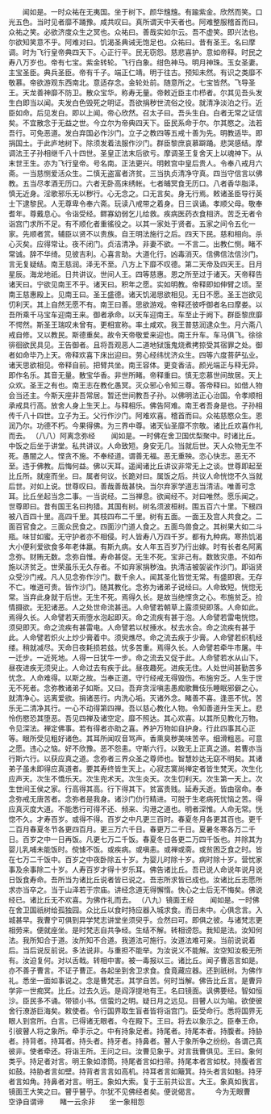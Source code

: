 <!-- { "loadSidebar": true } -->
　　闻如是。一时众祐在无夷国。坐于树下。颜华韑韑。有踰紫金。欣然而笑。口光五色。当时见者靡不踊豫。咸共叹曰。真所谓天中天者也。阿难整服稽首而曰。众祐之笑。必欲济度众生之冥也。众祐曰。善哉实如尔云。吾不虚笑。即兴法也。尔欲知笑意不乎。阿难对曰。饥渴圣典诫无饱足也。众祐曰。昔有圣王。名曰摩调。时为飞行皇帝典四天下。心正行平。民无窃怨。慈悲喜护。意如帝释。时民之寿八万岁也。帝有七宝。紫金转轮。飞行白象。绀色神马。明月神珠。玉女圣妻。主宝圣臣。典兵圣臣。帝有千子。端正仁靖。明于往古。预知未然。有识之类靡不敬慕。帝欲游观东西南北。意适存念。金轮处前。随意所之。七宝皆然。飞导圣王。天龙善神靡不防卫。散众宝华。称寿无量。帝敕近臣主巾栉者。尔其见吾头发生白即当以闻。夫发白色毁死之明证。吾欲捐秽世流俗之役。就清净淡泊之行。近臣如命。后见发白。即以上闻。帝心欣然。召太子曰。吾头生白。白者无常之证信矣。不宜散念于无益之世。今立尔为帝典四天下。臣民系命于尔。尔其愍之。法若吾行。可免恶道。发白弃国必作沙门。立子之教四等五戒十善为先。明教适毕。即捐国土。于此庐地树下。除须发着法服作沙门。群臣黎庶哀慕躃踊。悲哭感结。摩调法王子孙相继千八十四世。圣皇正法末后欲亏。摩调圣王复舍天上以魂神下。从末世王生。亦为飞行皇帝。号名南。正法更兴。明敕宫中皇后贵人。令奉八戒月六斋。一当慈恻爱活众生。二慎无盗富者济贫。三当执贞清净守真。四当守信言以佛教。五当尽孝酒无历口。六者无卧高床绣帐。七者晡冥食无历口。八者香华脂泽。慎无近身。淫歌邪乐无以秽行。心无念之。口无言矣。身无行焉。敕诸圣臣导行英士下逮黎民。人无尊卑令奉六斋。玩读八戒带之着身。日三讽诵。孝顺父母。敬奉耆年。尊戴息心。令诣受经。鳏寡幼弱乞儿给救。疾病医药衣食相济。苦乏无者令诣宫门求所不足。有不顺化者重徭役之。以其一家处于贤者。五家之间令五化一家。先顺者赏。辅臣以贤不以贵族。自王明法施行之后。四天下民。慈和相向。杀心灭矣。应得常让。夜不闭门。贞洁清净。非妻不欲。一不言二。出教仁恻。睹不常诚。辞不华绮。见彼吉利。心喜言助。大道化行。凶毒消灭。信佛信法信沙门。言无复疑结。南王慈润。泽无不至。八方上下靡不叹德。第二天帝及四天王。日月星辰。海龙地祇。日共讲议。世间人王。四等慈惠。恩之所至过于诸天。天帝释告诸天曰。宁欲见南王不乎。诸天曰。积年之愿。实如明教。帝释即如伸臂之顷。至南王慈惠殿上。见南王曰。圣王盛德。诸天饥渴思欲相见。无日不愿。圣王岂欲见忉利天。其上自然无愿不有。南王曰善。思欲游戏。帝释还彼呼御者名曰摩娄。以吾所乘千马宝车迎南王来。御者承命。以天车迎南王。车至止于阙下。群臣黎庶靡不愕然。斯圣王瑞叹未曾有。更相宣称。率土咸欢。我王普慈润逮众生。月六斋八戒自修。又以教民。斯德重矣。故令天帝敬爱来迎也。南王升车。车马俱飞。徐徐徘徊欲民具见。王告御者。且将吾观恶人二道地狱饿鬼烧煮拷掠受其宿罪之处。御者如命毕乃上天。帝释欢喜下床出迎曰。劳心经纬忧济众生。四等六度菩萨弘业。诸天思欲相见。帝释自前。把臂共坐。南王容体。更变香洁。颜光端正与释无异。即作名乐。其音无量。散宝华香。非世所睹。帝释重曰。慎无恋慕世间故居。天上众欢。圣王之有也。南王志在教化愚冥。灭众邪心令知三尊。答帝释曰。如借人物会当还主。今斯天座非吾常居。暂还世间教吾子孙。以佛明法正心治国。令孝顺相承戒具行高。放舍人身上生天上。与释相乐。佛告阿难。南王者吾身是也。子孙相传千八十四世。立子为王。父行作沙门。阿难欢喜。稽首而曰。众祐慈愍众生。恩润乃尔。功德不朽。今果得佛。为三界中尊。诸天仙圣靡不宗敬。诸比丘欢喜作礼而去。
（八八）阿离念弥经
　　闻如是。一时佛在舍卫国优梨聚中。时诸比丘。中饭之后坐于讲堂。私共讲议。人命致短。身安无几。当就后世。天人众物无生不死。愚闇之人。悭贪不施。不奉经道。谓善无福。恶无重殃。恣心快志。恶无不至。违于佛教。后悔何益。佛以天耳。遥闻诸比丘讲议非常无上之谈。世尊即起至比丘所。就座而坐。曰。属者何议。长跪对曰。属饭之后。共议人命恍惚不久当就后世。对如上说。世尊叹曰。善哉善哉甚快。当尔弃家学道志当清洁。唯善可念耳。比丘坐起当念二事。一当说经。二当禅息。欲闻经不。对曰唯然。愿乐闻之。世尊即曰。昔有国王名曰拘猎。其国有树。树名须波桓树。围五百六十里。下根四被八百四十里。高四千里。其枝四布二千里。树有五面。一面王及宫人共食之。二面百官食之。三面众民食之。四面沙门道人食之。五面鸟兽食之。其树果大如二斗瓶。味甘如蜜。无守护者亦不相侵。时人皆寿八万四千岁。都有九种病。寒热饥渴大小便利爱欲食多年老体羸。有斯九病。女人年五百岁乃行出嫁。时有长者名阿离念弥。财贿无数。念弥自惟。寿命甚促。无生不死。宝非己有。数致灾患。不如布施以济贫乏。世荣虽乐无久存者。不如弃家捐秽浊。执清洁被袈裟作沙门。即诣贤众受沙门戒。凡人见念弥作沙门。数千余人。闻其圣化皆觉无常。有盛即衰。无存不亡。唯道可贵。皆作沙门。随其教化。念弥为诸弟子说经曰。人命致短。恍惚无常。当弃此身就于后世。无生不死。焉得久长。是故当绝悭贪之心。布施贫乏。捡情摄欲。无犯诸恶。人之处世命流甚迅。人命譬若朝草上露须臾即落。人命如此。焉得久长。人命譬若天雨堕水泡起即灭。命之流疾有甚于泡。人命譬若雷电恍惚。须臾即灭。命之流疾有甚雷电。人命譬若以杖捶水。杖去水合。命之流疾有甚于此。人命譬若炽火上炒少膏着中。须臾燋尽。命之流去疾于少膏。人命譬若织机经缕。稍就减尽。天命日夜耗损若兹。忧多苦重。焉得久长。人命譬若牵牛市屠。牛一迁步。一近死地。人得一日犹牛一步。命之流去又促于此。人命譬若水从山下。昼夜进疾无须臾止。人命过去有疾于此。昼夜趣死。进疾无住。人处世间甚勤苦多忧念。人命难得。以斯之故。当奉正道。守行经戒无得毁伤。布施穷乏。人生于世无不死者。念弥教诸弟子如斯。又曰。吾弃贪淫嗔恚愚痴歌舞伎乐睡眠邪僻之心。就清净心。远离爱欲。捐诸恶行。内洗心垢。灭诸外念。睹善不喜。逢恶不忧。苦乐无二清净其行。一心不动得第四禅。吾以慈心教化人物。令知善道升生天上。悲怜伤愍恐其堕恶。吾见四禅及诸空定。靡不照达。其心欢喜。以其所见教化万物。令见深法。禅定佛事。若有得者亦助之喜。养护万物如自护身。行此四事其心正等。眼所受见粗好诸色。其耳所闻叹音骂声。香熏臭秽美味苦辛。细滑粗恶。可意之愿。违心之恼。好不欣豫。恶不怨恚。守斯六行。以致无上正真之道。若曹亦当行斯六行。以获应真之道。念弥者三界众圣之尊师也。智慧妙达无窈不明矣。其诸弟子虽未即得应真道者。要其寿终皆生天上。心寂志寞尚禅定者皆生梵天。次生化应声天。次生不憍乐天。次生兜术天。次生炎天。次生忉利天。次生第一天上。次生世间王侯之家。行高得其高。行下得其下。贫富贵贱。延寿夭逝。皆由宿命。奉念弥戒无唐苦者。念弥者是我身。诸沙门仂行精进。可脱于生老病死忧恼之苦。得应真灭度大道。不能悉行可得不还、频来、沟港之道也。明者深惟。人命无常。恍惚不久。才寿百岁。或得不得。百岁之中凡更三百时。春夏冬月各更其百也。更千二百月春夏冬节各更四百月。更三万六千日。春更万二千日。夏暑冬寒各万二千日。百岁之中一日再饭。凡更七万二千饭。春夏冬日各更二万四千饭也。并除其为婴儿乳哺未能饭时。傥懅不饭。或疾病。或嗔恚。或禅或斋。或贫困乏食之时。皆在七万二千饭中。百岁之中夜卧除五十岁。为婴儿时除十岁。病时除十岁。营忧家事及余事除二十岁。人寿百岁才得十岁乐耳。佛告诸比丘。吾已说人命说年说月说日饭食寿命。吾所当为诸比丘说者皆已说之。吾志所求皆已成也。汝诸比丘志愿所求亦当卒之。当于山泽若于宗庙。讲经念道无得懈惰。快心之士后无不悔矣。佛说经已。诸比丘无不欢喜。为佛作礼而去。
（八九）镜面王经
　　闻如是。一时佛在舍卫国祇树给孤独园。众比丘以食时持应器入城求食。而日未中。心俱念言。入城甚早。我曹宁可俱到异学梵志讲堂坐须臾乎。佥然曰可。即俱之彼。与诸梵志更相劳来。便就座坐。是时梵志自共争经。生结不解。转相谤怨。我知是法。汝知何法。我所知合于道。汝所知不合道。我道法可施行。汝道法难可亲。当前说说着后。当后说反前说。多法说非。与重担不能举。为汝说义不能解。汝空知汝极无所有。汝迫复何。对以舌戟。转相中害。被一毒报以三。诸比丘。闻子曹恶言如是。亦不善子曹言。不证子曹正。各起坐到舍卫求食。食竟藏应器。还到祇树。为佛作礼。悉坐一面如事说之。念是曹梵志。其学自苦。何时当解。佛告比丘言。是曹异学非一世痴冥。比丘。过去久远。是阎浮提地有王。名曰镜面。讽佛要经。智如恒沙。臣民多不诵。带锁小书。信萤灼之明。疑日月之远见。目瞽人以为喻。欲使彼舍行潦游巨海矣。敕使者。令行国界取生盲者皆将诣宫门。臣受命行。悉将国界无眼人到宫所。白言。已得诸无眼者。今在殿下。王曰。将去以象示之。臣奉王命。引彼瞽人将之象所。牵手示之。中有持象足者。持尾者。持尾本者。持腹者。持胁者。持背者。持耳者。持头者。持牙者。持鼻者。瞽人于象所争之纷纷。各谓己真彼非。使者牵还。将诣王所。王问之曰。汝曹见象乎。对言我曹俱见。王曰。象何类乎。持足者对言。明王象如漆筒。持尾者言如扫帚。持尾本者言如杖。持腹者言如鼓。持胁者言如壁。持背者言言如高机。持耳者言如簸箕。持头者言如魁。持牙者言如角。持鼻者对言。明王。象如大索。复于王前共讼言。大王。象真如我言。镜面王大笑之曰。瞽乎瞽乎。尔犹不见佛经者矣。便说偈言。
　　今为无眼曹　　空诤自谓谛
　　睹一云余非　　坐一象相怨
